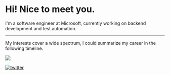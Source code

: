 # Hi! Nice to meet you.

I'm a software engineer at Microsoft, currently working on backend development and test automation. 

---

My interests cover a wide spectrum, I could summarize my career in the following timeline.

[![](https://mermaid.ink/img/pako:eNptkMFqwzAQRH9l0TkG2y2h6NgmuZkGfCr4skjrRCBLQVpRQsi_V7Lr4kP3tNLMG6R5COU1CSku6JgHB3nYsCWY7nALfqQYjXdowZqRwDhAcInjlaxd3BqZTj5MyABfeaquqw6HRYukONNw1Elh2Zbr974Ena_3aFQEdBo65CvliHyW0NbNa1Xvq7rZlf1t2Re0m9EPP90SU4BeGXKK5MZXmLbeMusrzpvvLErvR_7GQHB0F-MoB-ZffAZUdo5cY-bIpmqav8h_wc6o4GNW5MY_s21Vv1TtfmHXETsxUe7N6Fz_o2iDKC3QIGReNY2YLA9icM9sTbdS9FEb9kHIEW2kncDEvr87JSSHRKvpYPAScPp1PX8AhAuTzA)](https://mermaid-js.github.io/mermaid-live-editor/edit#pako:eNptkMFqwzAQRH9l0TkG2y2h6NgmuZkGfCr4skjrRCBLQVpRQsi_V7Lr4kP3tNLMG6R5COU1CSku6JgHB3nYsCWY7nALfqQYjXdowZqRwDhAcInjlaxd3BqZTj5MyABfeaquqw6HRYukONNw1Elh2Zbr974Ena_3aFQEdBo65CvliHyW0NbNa1Xvq7rZlf1t2Re0m9EPP90SU4BeGXKK5MZXmLbeMusrzpvvLErvR_7GQHB0F-MoB-ZffAZUdo5cY-bIpmqav8h_wc6o4GNW5MY_s21Vv1TtfmHXETsxUe7N6Fz_o2iDKC3QIGReNY2YLA9icM9sTbdS9FEb9kHIEW2kncDEvr87JSSHRKvpYPAScPp1PX8AhAuTzA)

      
[![twitter](https://img.shields.io/twitter/follow/mariogzsl)](https://twitter.com/intent/follow?screen_name=mariogzsl)
